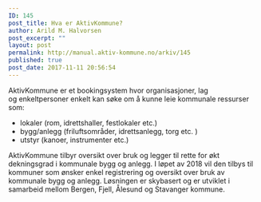 ```yaml
---
ID: 145
post_title: Hva er AktivKommune?
author: Arild M. Halvorsen
post_excerpt: ""
layout: post
permalink: http://manual.aktiv-kommune.no/arkiv/145
published: true
post_date: 2017-11-11 20:56:54
---
```

AktivKommune er et bookingsystem hvor organisasjoner, lag og enkeltpersoner enkelt kan søke om å kunne leie kommunale ressurser som:

* lokaler (rom, idrettshaller, festlokaler etc.)
* bygg/anlegg (friluftsområder, idrettsanlegg, torg etc. )
* utstyr (kanoer, instrumenter etc.)

AktivKommune tilbyr oversikt over bruk og legger til rette for økt dekningsgrad i kommunale bygg og anlegg. I løpet av 2018 vil den tilbys til kommuner som ønsker enkel registrering og oversikt over bruk av kommunale bygg og anlegg. Løsningen er skybasert og er utviklet i samarbeid mellom Bergen, Fjell, Ålesund og Stavanger kommune.